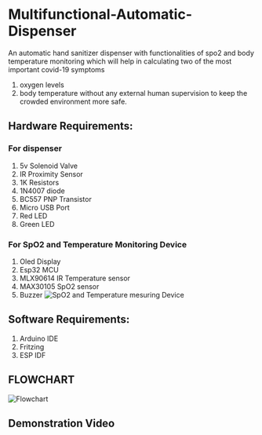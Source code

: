 # Multifunctional-Automatic-Dispenser
An automatic hand sanitizer dispenser with functionalities of spo2 and body temperature monitoring which will help in calculating two of the most important covid-19 symptoms 
1. oxygen levels 
2. body temperature 
without any external human supervision to keep the crowded environment more safe.

## Hardware Requirements:

### For dispenser
1. 5v Solenoid Valve 
2. IR Proximity Sensor
3. 1K Resistors
4. 1N4007 diode
5. BC557 PNP Transistor
6. Micro USB Port 
7. Red LED 
8. Green LED

### For SpO2 and Temperature Monitoring Device
1. Oled Display
2. Esp32 MCU
3. MLX90614 IR Temperature sensor 
4. MAX30105 SpO2 sensor 
5. Buzzer
![SpO2 and Temperature mesuring Device](https://user-images.githubusercontent.com/71844402/119705854-e312a380-be76-11eb-8bec-0a9605df515d.jpg)

## Software Requirements:
1. Arduino IDE
2. Fritzing
3. ESP IDF 

## FLOWCHART

![Flowchart](https://user-images.githubusercontent.com/71844402/119382721-10791900-bce0-11eb-9289-0ca9ac5ffafa.jpg)

## Demonstration Video
